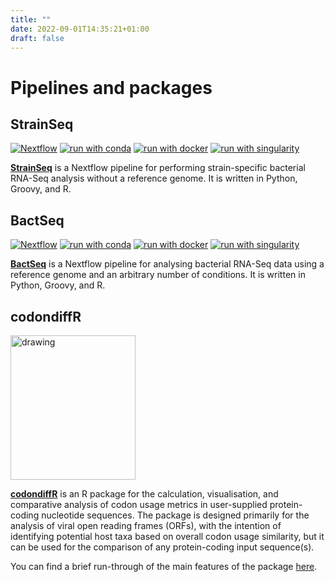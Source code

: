 ```yaml
---
title: ""
date: 2022-09-01T14:35:21+01:00
draft: false
---
```



# Pipelines and packages

## StrainSeq

[![Nextflow](https://img.shields.io/badge/nextflow%20DSL2-%E2%89%A521.10.3-23aa62.svg?labelColor=000000)](https://www.nextflow.io/)
[![run with conda](http://img.shields.io/badge/run%20with-conda-3EB049?logo=anaconda)](https://docs.conda.io/en/latest/)
[![run with docker](https://img.shields.io/badge/run%20with-docker-0db7ed?labelColor=000000&logo=docker)](https://www.docker.com/)
[![run with singularity](https://img.shields.io/badge/run%20with-singularity-1d355c.svg?labelColor=000000)](https://sylabs.io/docs/)

**[StrainSeq](https://github.com/adamd3/StrainSeq)** is a Nextflow pipeline for performing strain-specific bacterial RNA-Seq analysis without a reference genome. It is written in Python, Groovy, and R.

## BactSeq

[![Nextflow](https://img.shields.io/badge/nextflow%20DSL2-%E2%89%A521.10.3-23aa62.svg?labelColor=000000)](https://www.nextflow.io/)
[![run with conda](http://img.shields.io/badge/run%20with-conda-3EB049?logo=anaconda)](https://docs.conda.io/en/latest/)
[![run with docker](https://img.shields.io/badge/run%20with-docker-0db7ed?labelColor=000000&logo=docker)](https://www.docker.com/)
[![run with singularity](https://img.shields.io/badge/run%20with-singularity-1d355c.svg?labelColor=000000)](https://sylabs.io/docs/)

**[BactSeq](https://github.com/adamd3/BactSeq)** is a Nextflow pipeline for analysing bacterial RNA-Seq data using a reference genome and an arbitrary number of conditions. It is written in Python, Groovy, and R.

## codondiffR

<img src="https://adamd3.github.io/images/codondiffR.png" alt="drawing" width="200" height="231"/>

**[codondiffR](https://github.com/adamd3/codondiffR)** is an R package for the calculation, visualisation, and comparative analysis of codon usage metrics in user-supplied protein-coding nucleotide sequences. The package is designed primarily for the analysis of viral open reading frames (ORFs), with the intention of identifying potential host taxa based on overall codon usage similarity, but it can be used for the comparison of any protein-coding input sequence(s).

You can find a brief run-through of the main features of the package [here](https://adamd3.github.io/posts/codondiffr/codondiffr/).
